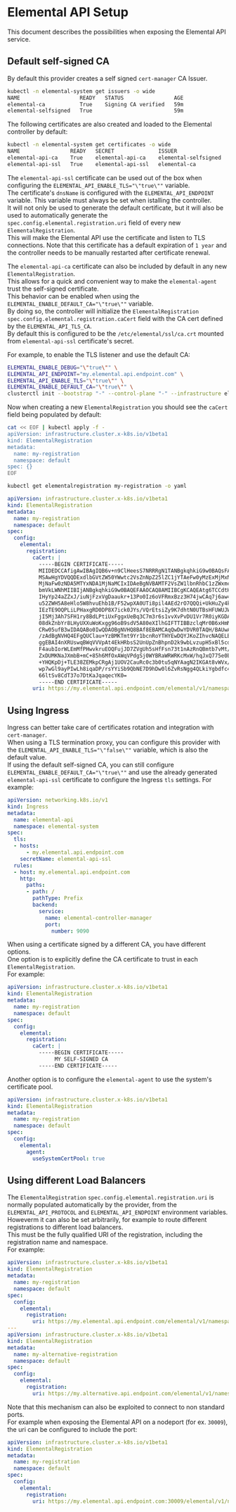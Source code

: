# Elemental API Setup

This document describes the possibilities when exposing the Elemental API service.  

## Default self-signed CA

By default this provider creates a self signed `cert-manager` CA Issuer.  

```bash
kubectl -n elemental-system get issuers -o wide
NAME                   READY   STATUS                AGE
elemental-ca           True    Signing CA verified   59m
elemental-selfsigned   True                          59m
```

The following certificates are also created and loaded to the Elemental controller by default:  

```bash
kubectl -n elemental-system get certificates -o wide
NAME                READY   SECRET              ISSUER                 STATUS                                          AGE
elemental-api-ca    True    elemental-api-ca    elemental-selfsigned   Certificate is up to date and has not expired   63m
elemental-api-ssl   True    elemental-api-ssl   elemental-ca           Certificate is up to date and has not expired   63m
```

The `elemental-api-ssl` certificate can be used out of the box when configuring the `ELEMENTAL_API_ENABLE_TLS="\"true\""` variable.  
The certificate's `dnsName` is configured with the `ELEMENTAL_API_ENDPOINT` variable. This variable must always be set when istalling the controller.  
It will not only be used to generate the default certificate, but it will also be used to automatically generate the `spec.config.elemental.registration.uri` field of every new `ElementalRegistration`.  
This will make the Elemental API use the certificate and listen to TLS connections. Note that this certificate has a default expiration of `1 year` and the controller needs to be manually restarted after certificate renewal.  

The `elemental-api-ca` certificate can also be included by default in any new `ElementalRegistration`.  
This allows for a quick and convenient way to make the `elemental-agent` trust the self-signed certificate.  
This behavior can be enabled when using the `ELEMENTAL_ENABLE_DEFAULT_CA="\"true\""` variable.  
By doing so, the controller will initialize the `ElementalRegistration` `spec.config.elemental.registration.caCert` field with the CA cert defined by the `ELEMENTAL_API_TLS_CA`.  
By default this is configured to be the `/etc/elemental/ssl/ca.crt` mounted from `elemental-api-ssl` certificate's secret.  

For example, to enable the TLS listener and use the default CA:  

```bash
ELEMENTAL_ENABLE_DEBUG="\"true\"" \
ELEMENTAL_API_ENDPOINT="my.elemental.api.endpoint.com" \
ELEMENTAL_API_ENABLE_TLS="\"true\"" \
ELEMENTAL_ENABLE_DEFAULT_CA="\"true\"" \
clusterctl init --bootstrap "-" --control-plane "-" --infrastructure elemental:v0.3.0
```

Now when creating a new `ElementalRegistration` you should see the `caCert` field being populated by default:

```bash
cat << EOF | kubectl apply -f -
apiVersion: infrastructure.cluster.x-k8s.io/v1beta1
kind: ElementalRegistration
metadata:
  name: my-registration
  namespace: default
spec: {}
EOF
```

```bash
kubectl get elementalregistration my-registration -o yaml 
```

```yaml
apiVersion: infrastructure.cluster.x-k8s.io/v1beta1
kind: ElementalRegistration
metadata:
  name: my-registration
  namespace: default
spec:
  config:
    elemental:
      registration:
        caCert: |
          -----BEGIN CERTIFICATE-----
          MIIDEDCCAfigAwIBAgIQB6v+n9ClHeesS7NRRRgN1TANBgkqhkiG9w0BAQsFADAi
          MSAwHgYDVQQDExdlbGVtZW50YWwtc2VsZnNpZ25lZC1jYTAeFw0yMzExMjMxNDA1
          MjNaFw0zNDA5MTYxNDA1MjNaMCIxIDAeBgNVBAMTF2VsZW1lbnRhbC1zZWxmc2ln
          bmVkLWNhMIIBIjANBgkqhkiG9w0BAQEFAAOCAQ8AMIIBCgKCAQEAtg6TCCdtHlKu
          IHyYp24aZZxJ/iuNjFzxVgDaaukr+13Po0Iz6oVFRmxBzz3H74jwCAq7j6aw42id
          u52ZWH5A8eHlo5W8hvuEhb1B/F52wpXA0UTi8pil4AEd2rO7QQQi+UkHuZy4k69W
          IEzTE9OQPLiLPHaxgRD0DP8X7ick0JYs/VQrEtsiZy9K7dhtN0UTBsHFUWUJWYKU
          jI5Mj3Ah7SFH1ry8BdLPtiUxFggxUeBq3C7m3r6s1vvXvPvDU1Vr7R0iyKGDAEcI
          08dkZnbYr8LHyUXXuWoKxgg96oB9sdV5A80eXIlhGIFTTIBBzclqMr0B6xHmMkrA
          CRw05ufB3wIDAQABo0IwQDAOBgNVHQ8BAf8EBAMCAqQwDwYDVR0TAQH/BAUwAwEB
          /zAdBgNVHQ4EFgQUClau+YzBMKTmt9Yr1bcnRoYTHYEwDQYJKoZIhvcNAQELBQAD
          ggEBAI4nXRUswqBWqVVVpAt4EkHRbsS2UnUpZnBhpnD2k9wbLvzupH5xBl5cdRD6
          F4aubIorWLEmMfPHwvkruEOQFujJD7ZVgUh5sHfFsn73t1nAzRnQBmtb7vMt/DPt
          ZxDUMKNaJXmbB+mC+85h6MfOxAWqVPdgSj0WYBRaWRWRKcMxW/hqJxQ775e0bxau
          +YHQKpDj+TLE38ZEMkpCRgAj1UOV2CauRc0c3b0tu5qNYAagN2IKGAt8vWVx/RnN
          wp7wGl9ayPIwLh8iqaDP/rsYYiSb9QbNE7D9hDw0l6ZvRsNgg4QLkiYgbdfc4yH/
          66ltSv8CdT37o7DtKaJqaqecYK0=
          -----END CERTIFICATE-----
        uri: https://my.elemental.api.endpoint.com/elemental/v1/namespaces/default/registrations/my-registration
```

## Using Ingress

Ingress can better take care of certificates rotation and integration with `cert-manager`.  
When using a TLS termination proxy, you can configure this provider with the `ELEMENTAL_API_ENABLE_TLS="\"false\""` variable, which is also the default value.  
If using the default self-signed CA, you can still configure `ELEMENTAL_ENABLE_DEFAULT_CA="\"true\""` and use the already generated `elemental-api-ssl` certificate to configure the Ingress `tls` settings.
For example:

```yaml
apiVersion: networking.k8s.io/v1
kind: Ingress
metadata:
  name: elemental-api
  namespace: elemental-system
spec:
  tls:
  - hosts:
      - my.elemental.api.endpoint.com
    secretName: elemental-api-ssl
  rules:
  - host: my.elemental.api.endpoint.com
    http:
      paths:
      - path: /
        pathType: Prefix
        backend:
          service:
            name: elemental-controller-manager
            port:
              number: 9090
```

When using a certificate signed by a different CA, you have different options.  
One option is to explicitly define the CA certificate to trust in each `ElementalRegistration`.  
For example:

```yaml
apiVersion: infrastructure.cluster.x-k8s.io/v1beta1
kind: ElementalRegistration
metadata:
  name: my-registration
  namespace: default
spec:
  config:
    elemental:
      registration:
        caCert: |
          -----BEGIN CERTIFICATE-----
               MY SELF-SIGNED CA
          -----END CERTIFICATE-----
```

Another option is to configure the `elemental-agent` to use the system's certificate pool.  

```yaml
apiVersion: infrastructure.cluster.x-k8s.io/v1beta1
kind: ElementalRegistration
metadata:
  name: my-registration
  namespace: default
spec:
  config:
    elemental:
      agent:
        useSystemCertPool: true
```

## Using different Load Balancers

The `ElementalRegistration` `spec.config.elemental.registration.uri` is normally populated automatically by the provider, from the `ELEMENTAL_API_PROTOCOL` and `ELEMENTAL_API_ENDPOINT` environment variables.  
Howeverm it can also be set arbitrarily, for example to route different registrations to different load balancers.  
This must be the fully qualified URI of the registration, including the registration name and namespace.  
For example:  

```yaml
apiVersion: infrastructure.cluster.x-k8s.io/v1beta1
kind: ElementalRegistration
metadata:
  name: my-registration
  namespace: default
spec:
  config:
    elemental:
      registration:
        uri: https://my.elemental.api.endpoint.com/elemental/v1/namespaces/default/registrations/my-registration
---
apiVersion: infrastructure.cluster.x-k8s.io/v1beta1
kind: ElementalRegistration
metadata:
  name: my-alternative-registration
  namespace: default
spec:
  config:
    elemental:
      registration:
        uri: https://my.alternative.api.endpoint.com/elemental/v1/namespaces/default/registrations/my-alternative-registration
```

Note that this mechanism can also be exploited to connect to non standard ports.  
For example when exposing the Elemental API on a nodeport (for ex. `30009`), the uri can be configured to include the port:

```yaml
apiVersion: infrastructure.cluster.x-k8s.io/v1beta1
kind: ElementalRegistration
metadata:
  name: my-registration
  namespace: default
spec:
  config:
    elemental:
      registration:
        uri: https://my.elemental.api.endpoint.com:30009/elemental/v1/namespaces/default/registrations/my-registration
```  
